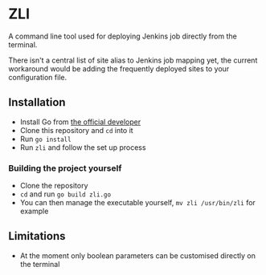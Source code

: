 # ZLI

A command line tool used for deploying Jenkins job directly from the terminal.

There isn't a central list of site alias to Jenkins job mapping yet, 
the current workaround would be adding the frequently deployed sites to your 
configuration file.

## Installation
- Install Go from [the official developer](https://go.dev/doc/install)
- Clone this repository and `cd` into it
- Run `go install`
- Run `zli` and follow the set up process

### Building the project yourself
- Clone the repository
- `cd` and run `go build zli.go`
- You can then manage the executable yourself, `mv zli /usr/bin/zli` for example

## Limitations
- At the moment only boolean parameters can be customised directly on the terminal